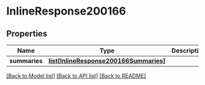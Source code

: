 # InlineResponse200166

## Properties
Name | Type | Description | Notes
------------ | ------------- | ------------- | -------------
**summaries** | [**list[InlineResponse200166Summaries]**](InlineResponse200166Summaries.md) |  | [optional] 

[[Back to Model list]](../README.md#documentation-for-models) [[Back to API list]](../README.md#documentation-for-api-endpoints) [[Back to README]](../README.md)

